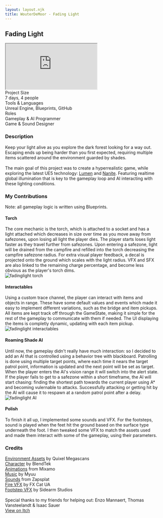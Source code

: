 ```yaml
---
layout: layout.njk
title: WouterDeMoor - Fading Light
---
```


<article class="project-page container">
<h2 class="project-title">Fading Light</h2>
<div class="project-intro">
    <iframe class="project-video"
    title="Fading Light - Gameplay Trailer"
    src="https://www.youtube.com/embed/otfrz9a2En8"
    allow="accelerometer; autoplay; clipboard-write; encrypted-media; gyroscope; picture-in-picture" allowfullscreen>
    </iframe>
    <div class="project-data">
        <div>
            <div class="data-title">Project Size</div>
            <div class="data-text">7 days, 4 people</div>
        </div>
        <div>
            <div class="data-title">Tools &amp; Languages</div>
            <div class="data-text">Unreal Engine, Blueprints, GitHub</div>
        </div>
        <div>
            <div class="data-title">Roles</div>
            <div class="data-text">Gameplay &amp; AI Programmer </br> Game &amp; Sound Designer</div>
        </div>
    </div>
</div>

<section class="project-section">
    <h3>Description</h3>
    <div class="project-description">
        Keep your light alive as you explore the dark forest looking for a way out. Escaping ends up being harder than you first expected, requiring multiple items scattered around the environment guarded by shades. </br></br>
        The main goal of this project was to create a hyperrealistic game, while exploring the latest UE5 technology: <a href="https://docs.unrealengine.com/5.0/en-US/lumen-global-illumination-and-reflections-in-unreal-engine/" target="_blank" rel="noopener noreferrer">Lumen</a> and <a href="https://docs.unrealengine.com/5.0/en-US/nanite-virtualized-geometry-in-unreal-engine/" target="_blank" rel="noopener noreferrer">Nanite</a>. Featuring realtime global illumination that is key to the gameplay loop and AI interacting with these lighting conditions.
    </div>
</section>

<section class="project-section">
    <h3>My Contributions</h3>
    <div class="project-task-100 italic">Note: all gameplay logic is written using Blueprints.</div>
    <div class="project-task-100">
        <h4>Torch</h4>
        <div class="task-container">
            <div>
            The core mechanic is the torch, which is attached to a socket and has a light attached which decreases in size over time as you move away from safezones, upon losing all light the player dies. The player starts loses light faster as they travel further from safezones. Upon entering a safezone, light will be drained from the campfire and refilled into the torch decreasing the campfire safezone radius. For extra visual player feedback, a decal is projected onto the ground which scales with the light radius. VFX and SFX are also linked to the remaining charge percentage, and become less obvious as the player's torch dims.
            </div>
            <img src="/gif/fadinglight_torch.gif" alt="fadinglight torch" loading="lazy"/>
        </div>
    </div>
    <div class="project-task-100">
        <h4>Interactables</h4>
        <div class="task-container">
            <div>
            Using a custom trace channel, the player can interact with items and objects in range. These have some default values and events which made it easy to implement different variations, such as the bridge and item pickups. All items are kept track off through the GameState, making it simple for the rest of the gameplay to communicate with them if needed. The UI displaying the items is completly dynamic, updating with each item pickup.
            </div>
            <img src="/img/fadinglight_interactables.png" alt="fadinglight interactables" loading="lazy"/>
        </div>
    </div>
    <div class="project-task-100">
        <h4>Roaming Shade AI</h4>
        <div class="task-container">
            <div>
            Until now, the gameplay didn't really have much interaction: so I decided to add an AI that is controlled using a behavior tree with blackboard. Patrolling is done using multiple target points, where each time it nears the target patrol point, information is updated and the next point will be set as target. When the player enters the AI's vision range it will switch into the alert state. If the player fails to get to a safezone within a short timeframe, the AI will start chasing: finding the shortest path towards the current player using A* and becoming vulernable to attacks. Successfully attacking or getting hit by the AI will cause it to respawn at a random patrol point after a delay.
            </div>
            <img src="/img/fadinglight_ai.png" alt="fadinglight AI" loading="lazy"/>
        </div>
    </div>
    <div class="project-task-100">
        <h4>Polish</h4>
        <div class="task-container">
            <div>
            To finish it all up, I implemented some sounds and VFX. For the footsteps, sound is played when the feet hit the ground based on the surface type underneath the foot. I then tweaked some VFX to match the assets used and made them interact with some of the gameplay, using their parameters.
            </div>
        </div>
    </div>
</section>

<section class="project-section">
    <h3>Credits</h3>
    <div class="project-credits">
        <a href="https://quixel.com/megascans/home" target="_blank" rel="noopener noreferrer">Environment Assets</a> by Quixel Megascans </br>
        <a href="https://sketchfab.com/3d-models/rigged-character-free-2faceb3d407647afaa57f618b5675dc9" target="_blank" rel="noopener noreferrer">Character</a> by BlendTek </br>
        <a href="https://www.mixamo.com/#/" target="_blank" rel="noopener noreferrer">Animations</a> from Mixamo </br>
        <a href="https://www.thedarkpiano.com/" target="_blank" rel="noopener noreferrer">Music</a> by Myuu </br>
        <a href="https://www.zapsplat.com/" target="_blank" rel="noopener noreferrer">Sounds</a> from Zapsplat </br>
        <a href="https://www.unrealengine.com/marketplace/en-US/product/realistic-starter-vfx-pack-vol" target="_blank" rel="noopener noreferrer">Fire VFX</a> by FX Cat UA </br>
        <a href="https://marketplace-website-node-launcher-prod.ol.epicgames.com/ue/marketplace/en-US/product/niagara-footstep-vfx" target="_blank" rel="noopener noreferrer">Footstep VFX</a> by Sidearm Studios </br>
        </br>
        Special thanks to my friends for helping out: Enzo Mannaert, Thomas Vansteelandt &amp; Isaac Sauer </br>
    </div>
</section>

<div class="button-div">
    <a class="link-button" href="https://eezehdev.itch.io/fading-light" target="_blank" rel="noopener noreferrer">View on Itch</a>
</div>
</article>